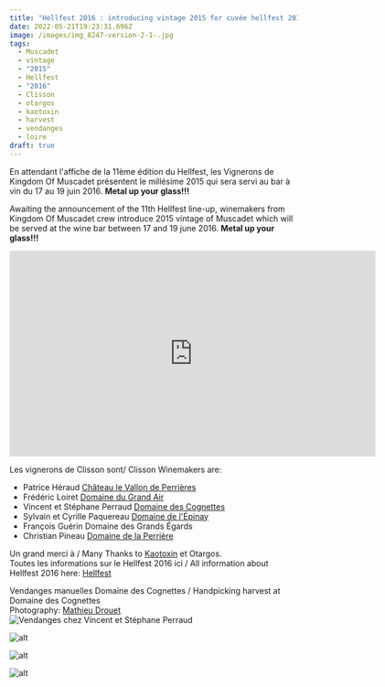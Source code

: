 ```yaml
---
title: "Hellfest 2016 : introducing vintage 2015 for cuvée hellfest 2016"
date: 2022-05-21T19:23:31.696Z
image: /images/img_8247-version-2-1-.jpg
tags:
  - Muscadet
  - vintage
  - "2015"
  - Hellfest
  - "2016"
  - Clisson
  - otargos
  - kaotoxin
  - harvest
  - vendanges
  - loire
draft: true
---
```

En attendant l'affiche de la 11ème édition du Hellfest, les Vignerons de Kingdom Of Muscadet présentent le millésime 2015 qui sera servi au bar à vin du 17 au 19 juin 2016. **Metal up your glass!!!**

Awaiting the announcement of the 11th Hellfest line-up, winemakers from Kingdom Of Muscadet crew introduce 2015 vintage of Muscadet which will be served at the wine bar between 17 and 19 june 2016. **Metal up your glass!!!**

<iframe title="vimeo-player" src="https://player.vimeo.com/video/142124762?h=49cfd6d50e" width="640" height="360" frameborder="0" allowfullscreen></iframe>



Les vignerons de Clisson sont/ Clisson Winemakers are:

* Patrice Héraud [Château le Vallon de Perrières](http://www.vallon-des-perrieres.fr/)
* Frédéric Loiret [Domaine du Grand Air](http://www.domainedugrandair.fr/)
* Vincent et Stéphane Perraud [Domaine des Cognettes](http://www.domainedescognettes.fr/)
* Sylvain et Cyrille Paquereau [Domaine de l'Épinay](http://www.domainedelepinay.com/)
* François Guérin Domaine des Grands Égards
* Christian Pineau [Domaine de la Perrière](http://www.domaine-de-la-perriere.net/)

Un grand merci à / Many Thanks to [Kaotoxin](http://www.kaotoxin.com/) et Otargos. \
Toutes les informations sur le Hellfest 2016 ici / All information about Hellfest 2016 here: [Hellfest](http://www.hellfest.fr/)

Vendanges manuelles Domaine des Cognettes / Handpicking harvest at Domaine des Cognettes \
Photography: [Mathieu Drouet](http://www.mathieu-drouet.com/) \
![Vendanges chez Vincent et Stéphane Perraud](http://www.kingdom-of-muscadet.com/content/images/2015/10/_AS_0093---Version-2-1.jpg)

![alt](http://www.kingdom-of-muscadet.com/content/images/2015/10/_AS_0094---Version-2-2.jpg)

![alt](http://www.kingdom-of-muscadet.com/content/images/2015/10/_AS_0107---Version-2-1.jpg)

![alt](http://www.kingdom-of-muscadet.com/content/images/2015/10/_AS_0113---Version-2-2.jpg)